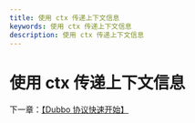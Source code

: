 ```yaml
---
title: 使用 ctx 传递上下文信息
keywords: 使用 ctx 传递上下文信息
description: 使用 ctx 传递上下文信息
---
```


# 使用 ctx 传递上下文信息


下一章：[【Dubbo 协议快速开始】](./quickstart_dubbo.html)